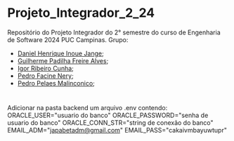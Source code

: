 # Projeto_Integrador_2_24
Repositório do Projeto Integrador do 2° semestre do curso de Engenharia de Software 2024 PUC Campinas. 
Grupo: 
- [Daniel Henrique Inoue Jange](https://github.com/djange2); 
- [Guilherme Padilha Freire Alves](https://github.com/GuilhermePFA); 
- [Igor Ribeiro Cunha](https://github.com/igorrc14); 
- [Pedro Facine Nery](https://github.com/pedrofacine); 
- [Pedro Pelaes Malinconico](https://github.com/pedropelaes);

#
Adicionar na pasta backend um arquivo .env contendo:
    ORACLE_USER="usuario do banco"
    ORACLE_PASSWORD="senha de usuario do banco"
    ORACLE_CONN_STR="string de conexão do banco"
    EMAIL_ADM="japabetadm@gmail.com"
    EMAIL_PASS="cakaivmbayuwtupr"  
#